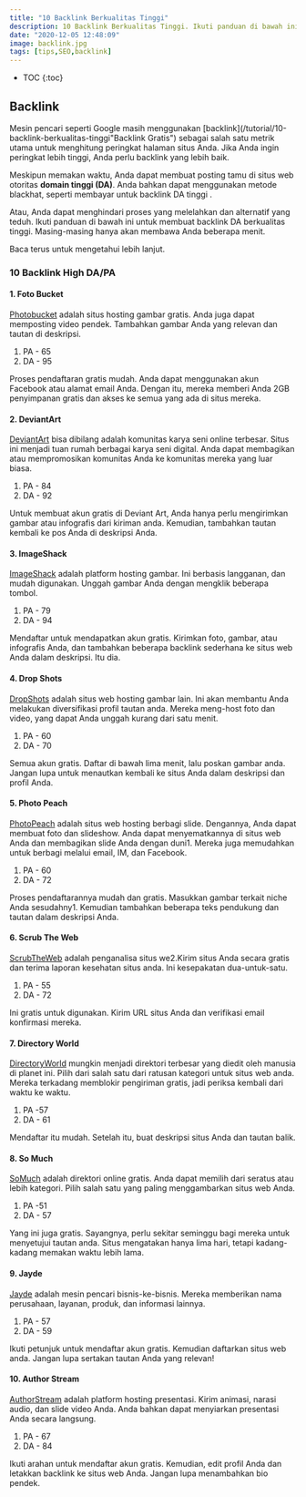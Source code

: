 ```yaml
---
title: "10 Backlink Berkualitas Tinggi"
description: 10 Backlink Berkualitas Tinggi. Ikuti panduan di bawah ini untuk membuat backlink DA berkualitas tinggi. Backlink dan konten berkualitas serta pengalaman pengguna yang seo friendly maka lalulintas organik akan meningkat.
date: "2020-12-05 12:48:09"
image: backlink.jpg
tags: [tips,SEO,backlink]
---
```

* TOC
{:toc}

## Backlink
Mesin pencari seperti Google masih menggunakan [backlink](/tutorial/10-backlink-berkualitas-tinggi"Backlink Gratis") sebagai salah satu metrik utama untuk menghitung peringkat halaman situs Anda. Jika Anda ingin peringkat lebih tinggi, Anda perlu backlink yang lebih baik.

Meskipun memakan waktu, Anda dapat membuat posting tamu di situs web otoritas **domain tinggi (DA)**. Anda bahkan dapat menggunakan metode blackhat, seperti membayar untuk backlink DA tinggi .

Atau, Anda dapat menghindari proses yang melelahkan dan alternatif yang teduh. Ikuti panduan di bawah ini untuk membuat backlink DA berkualitas tinggi. Masing-masing hanya akan membawa Anda beberapa menit.

Baca terus untuk mengetahui lebih lanjut.

### 10 Backlink High DA/PA 
#### 1. Foto Bucket
[Photobucket](http://s5.photobucket.com/) adalah situs hosting gambar gratis. Anda juga dapat memposting video pendek. Tambahkan gambar Anda yang relevan dan tautan di deskripsi.

1. PA - 65
2. DA - 95

Proses pendaftaran gratis mudah. Anda dapat menggunakan akun Facebook atau alamat email Anda. Dengan itu, mereka memberi Anda 2GB penyimpanan gratis dan akses ke semua yang ada di situs mereka.

#### 2. DeviantArt
[DeviantArt](http://www.deviantart.com/) bisa dibilang adalah komunitas karya seni online terbesar. Situs ini menjadi tuan rumah berbagai karya seni digital. Anda dapat membagikan atau mempromosikan komunitas Anda ke komunitas mereka yang luar biasa.

1. PA - 84
2. DA - 92

Untuk membuat akun gratis di Deviant Art, Anda hanya perlu mengirimkan gambar atau infografis dari kiriman anda. Kemudian, tambahkan tautan kembali ke pos Anda di deskripsi Anda.

#### 3. ImageShack
[ImageShack](http://www.imageshack.us/) adalah platform hosting gambar. Ini berbasis langganan, dan mudah digunakan. Unggah gambar Anda dengan mengklik beberapa tombol.

1. PA - 79
2. DA - 94

Mendaftar untuk mendapatkan akun gratis. Kirimkan foto, gambar, atau infografis Anda, dan tambahkan beberapa backlink sederhana ke situs web Anda dalam deskripsi. Itu dia.

#### 4. Drop Shots
[DropShots](https://www.dropshots.com/) adalah situs web hosting gambar lain. Ini akan membantu Anda melakukan diversifikasi profil tautan anda. Mereka meng-host foto dan video, yang dapat Anda unggah kurang dari satu menit.

1. PA - 60
2. DA - 70

Semua akun gratis. Daftar di bawah lima menit, lalu poskan gambar anda. Jangan lupa untuk menautkan kembali ke situs Anda dalam deskripsi dan profil Anda.

#### 5. Photo Peach
[PhotoPeach](https://www.dropshots.com/) adalah situs web hosting berbagi slide. Dengannya, Anda dapat membuat foto dan slideshow. Anda dapat menyematkannya di situs web Anda dan membagikan slide Anda dengan duni1. Mereka juga memudahkan untuk berbagi melalui email, IM, dan Facebook.

1. PA - 60
2. DA - 72

Proses pendaftarannya mudah dan gratis. Masukkan gambar terkait niche Anda sesudahny1. Kemudian tambahkan beberapa teks pendukung dan tautan dalam deskripsi Anda.

#### 6. Scrub The Web
[ScrubTheWeb](http://www.scrubtheweb.com/) adalah penganalisa situs we2.Kirim situs Anda secara gratis dan terima laporan kesehatan situs anda. Ini kesepakatan dua-untuk-satu.

1. PA - 55
2. DA - 72

Ini gratis untuk digunakan. Kirim URL situs Anda dan verifikasi email konfirmasi mereka.

#### 7. Directory World
[DirectoryWorld](http://www.directoryworld.net/) mungkin menjadi direktori terbesar yang diedit oleh manusia di planet ini. Pilih dari salah satu dari ratusan kategori untuk situs web anda. Mereka terkadang memblokir pengiriman gratis, jadi periksa kembali dari waktu ke waktu.

1. PA -57
2. DA - 61

Mendaftar itu mudah. Setelah itu, buat deskripsi situs Anda dan tautan balik.

#### 8. So Much
[SoMuch](https://www.somuch.com/) adalah direktori online gratis. Anda dapat memilih dari seratus atau lebih kategori. Pilih salah satu yang paling menggambarkan situs web Anda.

1. PA -51
2. DA - 57

Yang ini juga gratis. Sayangnya, perlu sekitar seminggu bagi mereka untuk menyetujui tautan anda. Situs mengatakan hanya lima hari, tetapi kadang-kadang memakan waktu lebih lama.

#### 9. Jayde
[Jayde](http://www.jayde.com/) adalah mesin pencari bisnis-ke-bisnis. Mereka memberikan nama perusahaan, layanan, produk, dan informasi lainnya.

1. PA - 57
2. DA - 59

Ikuti petunjuk untuk mendaftar akun gratis. Kemudian daftarkan situs web anda. Jangan lupa sertakan tautan Anda yang relevan!

#### 10. Author Stream
[AuthorStream](http://www.authorstream.com/) adalah platform hosting presentasi. Kirim animasi, narasi audio, dan slide video Anda. Anda bahkan dapat menyiarkan presentasi Anda secara langsung.

1. PA - 67
2. DA - 84

Ikuti arahan untuk mendaftar akun gratis. Kemudian, edit profil Anda dan letakkan backlink ke situs web Anda. Jangan lupa menambahkan bio pendek.
